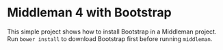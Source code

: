 # Middleman 4 with Bootstrap

This simple project shows how to install Bootstrap in a Middleman project. Run `bower install` to download Bootstrap
first before running `middleman`.

